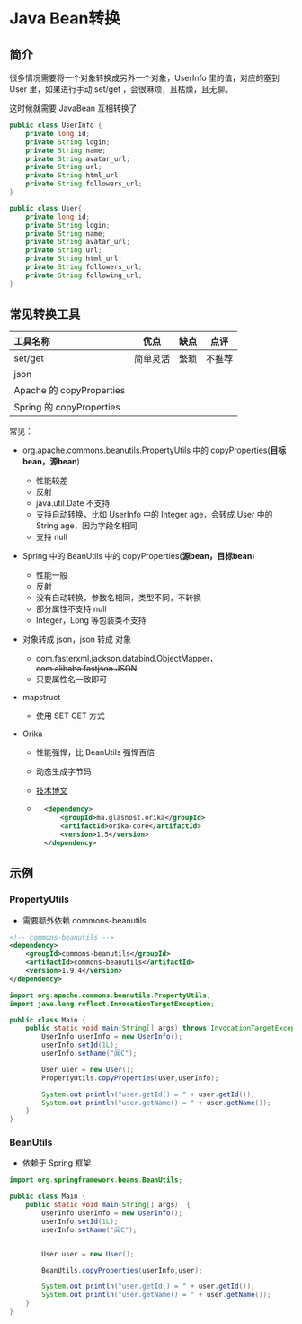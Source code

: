 # Java Bean转换

## 简介

很多情况需要将一个对象转换成另外一个对象，UserInfo 里的值，对应的塞到 User 里，如果进行手动 set/get ，会很麻烦，且枯燥，且无聊。

这时候就需要 JavaBean 互相转换了

```java
public class UserInfo {
    private long id;
    private String login;
    private String name;
    private String avatar_url;
    private String url;
    private String html_url;
    private String followers_url;
}
```

```java
public class User{
    private long id;
    private String login;
    private String name;
    private String avatar_url;
    private String url;
    private String html_url;
    private String followers_url;
    private String following_url;
}
```



常见转换工具
---

| 工具名称                 |   优点   | 缺点 | 点评   |
| :----------------------- | :------: | :--: | ------ |
| set/get                  | 简单灵活 | 繁琐 | 不推荐 |
| json                     |          |      |        |
| Apache 的 copyProperties |          |      |        |
| Spring 的 copyProperties |          |      |        |

常见：

- org.apache.commons.beanutils.PropertyUtils 中的  copyProperties(**目标bean，源bean**)

    - 性能较差
    - 反射
    - java.util.Date 不支持
    - 支持自动转换，比如 UserInfo 中的 Integer age，会转成 User 中的 String age，因为字段名相同
    - 支持 null

- Spring 中的 BeanUtils 中的 copyProperties(**源bean，目标bean**)

    - 性能一般
    - 反射
    - 没有自动转换，参数名相同，类型不同，不转换
    - 部分属性不支持 null
    - Integer，Long 等包装类不支持

- 对象转成 json，json 转成 对象

    - com.fasterxml.jackson.databind.ObjectMapper，~~com.alibaba.fastjson.JSON~~
    - 只要属性名一致即可

- mapstruct

    - 使用 SET GET 方式

- Orika

    - 性能强悍，比 BeanUtils 强悍百倍

    - 动态生成字节码

    - [技术博文](https://www.cnblogs.com/fuzongle/p/12609063.html)

    - ```xml
        <dependency>
            <groupId>ma.glasnost.orika</groupId>
            <artifactId>orika-core</artifactId>
            <version>1.5</version>
        </dependency>
        ```





## 示例

### PropertyUtils

- 需要额外依赖 commons-beanutils

```xml
<!-- commons-beanutils -->
<dependency>
    <groupId>commons-beanutils</groupId>
    <artifactId>commons-beanutils</artifactId>
    <version>1.9.4</version>
</dependency>
```

```java
import org.apache.commons.beanutils.PropertyUtils;
import java.lang.reflect.InvocationTargetException;

public class Main {
    public static void main(String[] args) throws InvocationTargetException, IllegalAccessException, NoSuchMethodException {
        UserInfo userInfo = new UserInfo();
        userInfo.setId(1L);
        userInfo.setName("闻C");

        User user = new User();
        PropertyUtils.copyProperties(user,userInfo);

        System.out.println("user.getId() = " + user.getId());
        System.out.println("user.getName() = " + user.getName());
    }
}
```



### BeanUtils

- 依赖于 Spring 框架

```java
import org.springframework.beans.BeanUtils;

public class Main {
    public static void main(String[] args)  {
        UserInfo userInfo = new UserInfo();
        userInfo.setId(1L);
        userInfo.setName("闻C");


        User user = new User();

        BeanUtils.copyProperties(userInfo,user);

        System.out.println("user.getId() = " + user.getId());
        System.out.println("user.getName() = " + user.getName());
    }
}
```

